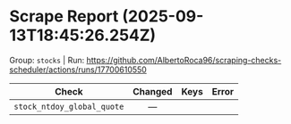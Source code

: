 # Scrape Report (2025-09-13T18:45:26.254Z)

Group: `stocks`  |  Run: https://github.com/AlbertoRoca96/scraping-checks-scheduler/actions/runs/17700610550

| Check | Changed | Keys | Error |
|---|:---:|:--|:--|
| `stock_ntdoy_global_quote` | — |  |  |
